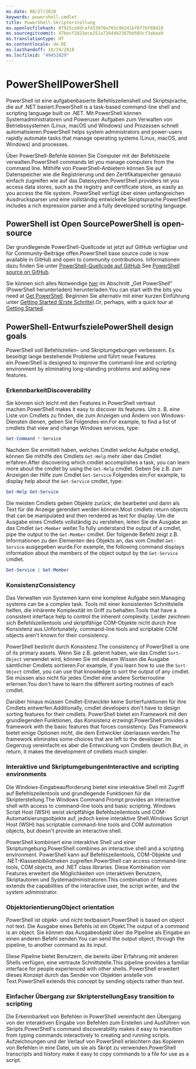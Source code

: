 ```yaml
---
ms.date: 08/27/2018
keywords: powershell,cmdlet
title: PowerShell-Skripterstellung
ms.openlocfilehash: 07925ce8dcafd33970a703c9b241bf6f76f88d10
ms.sourcegitcommit: 47becf2823ece251a7264db2387bb503cf3abaa9
ms.translationtype: HT
ms.contentlocale: de-DE
ms.lasthandoff: 10/19/2018
ms.locfileid: "49451029"
---
```

# <a name="powershell"></a><span data-ttu-id="0e9d3-103">PowerShell</span><span class="sxs-lookup"><span data-stu-id="0e9d3-103">PowerShell</span></span>

<span data-ttu-id="0e9d3-104">PowerShell ist eine aufgabenbasierte Befehlszeilenshell und Skriptsprache, die auf .NET basiert.</span><span class="sxs-lookup"><span data-stu-id="0e9d3-104">PowerShell is a task-based command-line shell and scripting language built on .NET.</span></span>
<span data-ttu-id="0e9d3-105">Mit PowerShell können Systemadministratoren und Poweruser Aufgaben zum Verwalten von Betriebssystemen (Linux, macOS und Windows) und Prozessen schnell automatisieren.</span><span class="sxs-lookup"><span data-stu-id="0e9d3-105">PowerShell helps system administrators and power-users rapidly automate tasks that manage operating systems (Linux, macOS, and Windows) and processes.</span></span>

<span data-ttu-id="0e9d3-106">Über PowerShell-Befehle können Sie Computer mit der Befehlszeile verwalten.</span><span class="sxs-lookup"><span data-stu-id="0e9d3-106">PowerShell commands let you manage computers from the command line.</span></span> <span data-ttu-id="0e9d3-107">Mithilfe von PowerShell-Anbietern können Sie auf Datenspeicher wie die Registrierung und den Zertifikatspeicher genauso einfach zugreifen wie auf das Dateisystem.</span><span class="sxs-lookup"><span data-stu-id="0e9d3-107">PowerShell providers let you access data stores, such as the registry and certificate store, as easily as you access the file system.</span></span> <span data-ttu-id="0e9d3-108">PowerShell verfügt über einen umfangreichen Ausdrucksparser und eine vollständig entwickelte Skriptsprache.</span><span class="sxs-lookup"><span data-stu-id="0e9d3-108">PowerShell includes a rich expression parser and a fully developed scripting language.</span></span>

## <a name="powershell-is-open-source"></a><span data-ttu-id="0e9d3-109">PowerShell ist Open Source</span><span class="sxs-lookup"><span data-stu-id="0e9d3-109">PowerShell is open-source</span></span>

<span data-ttu-id="0e9d3-110">Der grundlegende PowerShell-Quellcode ist jetzt auf GitHub verfügbar und für Community-Beiträge offen.</span><span class="sxs-lookup"><span data-stu-id="0e9d3-110">PowerShell base source code is now available in GitHub and open to community contributions.</span></span>
<span data-ttu-id="0e9d3-111">Informationen dazu finden Sie unter [PowerShell-Quellcode auf GitHub](https://github.com/powershell/powershell).</span><span class="sxs-lookup"><span data-stu-id="0e9d3-111">See [PowerShell source on GitHub](https://github.com/powershell/powershell).</span></span>

<span data-ttu-id="0e9d3-112">Sie können sich alles Notwendige [hier](https://github.com/PowerShell/PowerShell#get-powershell) im Abschnitt „Get PowerShell“ (PowerShell herunterladen) herunterladen.</span><span class="sxs-lookup"><span data-stu-id="0e9d3-112">You can start with the bits you need at [Get PowerShell](https://github.com/PowerShell/PowerShell#get-powershell).</span></span>
<span data-ttu-id="0e9d3-113">Beginnen Sie alternativ mit einer kurzen Einführung unter [Getting Started (Erste Schritte)](https://github.com/PowerShell/PowerShell/blob/master/docs/learning-powershell).</span><span class="sxs-lookup"><span data-stu-id="0e9d3-113">Or, perhaps, with a quick tour at [Getting Started](https://github.com/PowerShell/PowerShell/blob/master/docs/learning-powershell).</span></span>

## <a name="powershell-design-goals"></a><span data-ttu-id="0e9d3-114">PowerShell-Entwurfsziele</span><span class="sxs-lookup"><span data-stu-id="0e9d3-114">PowerShell design goals</span></span>

<span data-ttu-id="0e9d3-115">PowerShell soll Befehlszeilen- und Skriptumgebungen verbessern. Es beseitigt lange bestehende Probleme und führt neue Features ein.</span><span class="sxs-lookup"><span data-stu-id="0e9d3-115">PowerShell is designed to improve the command-line and scripting environment by eliminating long-standing problems and adding new features.</span></span>

### <a name="discoverability"></a><span data-ttu-id="0e9d3-116">Erkennbarkeit</span><span class="sxs-lookup"><span data-stu-id="0e9d3-116">Discoverability</span></span>

<span data-ttu-id="0e9d3-117">Sie können sich leicht mit den Features in PowerShell vertraut machen.</span><span class="sxs-lookup"><span data-stu-id="0e9d3-117">PowerShell makes it easy to discover its features.</span></span> <span data-ttu-id="0e9d3-118">Um z. B. eine Liste von Cmdlets zu finden, die zum Anzeigen und Ändern von Windows-Diensten dienen, geben Sie Folgendes ein:</span><span class="sxs-lookup"><span data-stu-id="0e9d3-118">For example, to find a list of cmdlets that view and change Windows services, type:</span></span>

```powershell
Get-Command *-Service
```

<span data-ttu-id="0e9d3-119">Nachdem Sie ermittelt haben, welches Cmdlet welche Aufgabe erledigt, können Sie mithilfe des Cmdlets `Get-Help` mehr über das Cmdlet erfahren.</span><span class="sxs-lookup"><span data-stu-id="0e9d3-119">After discovering which cmdlet accomplishes a task, you can learn more about the cmdlet by using the `Get-Help` cmdlet.</span></span> <span data-ttu-id="0e9d3-120">Geben Sie z.B. zum Anzeigen der Hilfe zum Cmdlet `Get-Service` Folgendes ein:</span><span class="sxs-lookup"><span data-stu-id="0e9d3-120">For example, to display help about the `Get-Service` cmdlet, type:</span></span>

```powershell
Get-Help Get-Service
```

<span data-ttu-id="0e9d3-121">Die meisten Cmdlets geben Objekte zurück, die bearbeitet und dann als Text für die Anzeige gerendert werden können.</span><span class="sxs-lookup"><span data-stu-id="0e9d3-121">Most cmdlets return objects that can be manipulated and then rendered as text for display.</span></span> <span data-ttu-id="0e9d3-122">Um die Ausgabe eines Cmdlets vollständig zu verstehen, leiten Sie die Ausgabe an das Cmdlet `Get-Member` weiter.</span><span class="sxs-lookup"><span data-stu-id="0e9d3-122">To fully understand the output of a cmdlet, pipe the output to the `Get-Member` cmdlet.</span></span> <span data-ttu-id="0e9d3-123">Der folgende Befehl zeigt z.B. Informationen zu den Elementen des Objekts an, das vom Cmdlet `Get-Service` ausgegeben wurde.</span><span class="sxs-lookup"><span data-stu-id="0e9d3-123">For example, the following command displays information about the members of the object output by the `Get-Service` cmdlet.</span></span>

```powershell
Get-Service | Get-Member
```

### <a name="consistency"></a><span data-ttu-id="0e9d3-124">Konsistenz</span><span class="sxs-lookup"><span data-stu-id="0e9d3-124">Consistency</span></span>

<span data-ttu-id="0e9d3-125">Das Verwalten von Systemen kann eine komplexe Aufgabe sein.</span><span class="sxs-lookup"><span data-stu-id="0e9d3-125">Managing systems can be a complex task.</span></span> <span data-ttu-id="0e9d3-126">Tools mit einer konsistenten Schnittstelle helfen, die inhärente Komplexität im Griff zu behalten.</span><span class="sxs-lookup"><span data-stu-id="0e9d3-126">Tools that have a consistent interface help to control the inherent complexity.</span></span> <span data-ttu-id="0e9d3-127">Leider zeichnen sich Befehlszeilentools und skriptfähige COM-Objekte nicht durch ihre Konsistenz aus.</span><span class="sxs-lookup"><span data-stu-id="0e9d3-127">Unfortunately, command-line tools and scriptable COM objects aren't known for their consistency.</span></span>

<span data-ttu-id="0e9d3-128">PowerShell besticht durch Konsistenz.</span><span class="sxs-lookup"><span data-stu-id="0e9d3-128">The consistency of PowerShell is one of its primary assets.</span></span> <span data-ttu-id="0e9d3-129">Wenn Sie z.B. gelernt haben, wie das Cmdlet `Sort-Object` verwendet wird, können Sie mit diesem Wissen die Ausgabe sämtlicher Cmdlets sortieren.</span><span class="sxs-lookup"><span data-stu-id="0e9d3-129">For example, if you learn how to use the `Sort-Object` cmdlet, you can use that knowledge to sort the output of any cmdlet.</span></span> <span data-ttu-id="0e9d3-130">Sie müssen also nicht für jedes Cmdlet eine andere Sortierroutine erlernen.</span><span class="sxs-lookup"><span data-stu-id="0e9d3-130">You don't have to learn the different sorting routines of each cmdlet.</span></span>

<span data-ttu-id="0e9d3-131">Darüber hinaus müssen Cmdlet-Entwickler keine Sortierfunktionen für ihre Cmdlets entwerfen.</span><span class="sxs-lookup"><span data-stu-id="0e9d3-131">Additionally, cmdlet developers don't have to design sorting features for their cmdlets.</span></span> <span data-ttu-id="0e9d3-132">PowerShell bietet ein Framework mit den grundlegenden Funktionen, das Konsistenz erzwingt.</span><span class="sxs-lookup"><span data-stu-id="0e9d3-132">PowerShell provides a framework with the basic features that forces consistency.</span></span> <span data-ttu-id="0e9d3-133">Das Framework bietet einige Optionen nicht, die dem Entwickler überlassen werden.</span><span class="sxs-lookup"><span data-stu-id="0e9d3-133">The framework eliminates some choices that are left to the developer.</span></span> <span data-ttu-id="0e9d3-134">Im Gegenzug vereinfacht es aber die Entwicklung von Cmdlets deutlich.</span><span class="sxs-lookup"><span data-stu-id="0e9d3-134">But, in return, it makes the development of cmdlets much simpler.</span></span>

### <a name="interactive-and-scripting-environments"></a><span data-ttu-id="0e9d3-135">Interaktive und Skriptumgebungen</span><span class="sxs-lookup"><span data-stu-id="0e9d3-135">Interactive and scripting environments</span></span>

<span data-ttu-id="0e9d3-136">Die Windows-Eingabeaufforderung bietet eine interaktive Shell mit Zugriff auf Befehlszeilentools und grundlegende Funktionen für die Skripterstellung.</span><span class="sxs-lookup"><span data-stu-id="0e9d3-136">The Windows Command Prompt provides an interactive shell with access to command-line tools and basic scripting.</span></span> <span data-ttu-id="0e9d3-137">Windows Script Host (WSH) weist skriptfähige Befehlszeilentools und COM-Automatisierungsobjekte auf, jedoch keine interaktive Shell.</span><span class="sxs-lookup"><span data-stu-id="0e9d3-137">Windows Script Host (WSH) has scriptable command-line tools and COM automation objects, but doesn't provide an interactive shell.</span></span>

<span data-ttu-id="0e9d3-138">PowerShell kombiniert eine interaktive Shell und einer Skriptumgebung.</span><span class="sxs-lookup"><span data-stu-id="0e9d3-138">PowerShell combines an interactive shell and a scripting environment.</span></span> <span data-ttu-id="0e9d3-139">PowerShell kann auf Befehlszeilentools, COM-Objekte und .NET-Klassenbibliotheken zugreifen.</span><span class="sxs-lookup"><span data-stu-id="0e9d3-139">PowerShell can access command-line tools, COM objects, and .NET class libraries.</span></span> <span data-ttu-id="0e9d3-140">Diese Kombination von Features erweitert die Möglichkeiten von interaktiven Benutzern, Skriptautoren und Systemadministratoren.</span><span class="sxs-lookup"><span data-stu-id="0e9d3-140">This combination of features extends the capabilities of the interactive user, the script writer, and the system administrator.</span></span>

### <a name="object-orientation"></a><span data-ttu-id="0e9d3-141">Objektorientierung</span><span class="sxs-lookup"><span data-stu-id="0e9d3-141">Object orientation</span></span>

<span data-ttu-id="0e9d3-142">PowerShell ist objekt- und nicht textbasiert.</span><span class="sxs-lookup"><span data-stu-id="0e9d3-142">PowerShell is based on object not text.</span></span> <span data-ttu-id="0e9d3-143">Die Ausgabe eines Befehls ist ein Objekt.</span><span class="sxs-lookup"><span data-stu-id="0e9d3-143">The output of a command is an object.</span></span> <span data-ttu-id="0e9d3-144">Sie können das Ausgabeobjekt über die Pipeline als Eingabe an einen anderen Befehl senden.</span><span class="sxs-lookup"><span data-stu-id="0e9d3-144">You can send the output object, through the pipeline, to another command as its input.</span></span>

<span data-ttu-id="0e9d3-145">Diese Pipeline bietet Benutzern, die bereits über Erfahrung mit anderen Shells verfügen, eine vertraute Schnittstelle.</span><span class="sxs-lookup"><span data-stu-id="0e9d3-145">This pipeline provides a familiar interface for people experienced with other shells.</span></span> <span data-ttu-id="0e9d3-146">PowerShell erweitert dieses Konzept durch das Senden von Objekten anstelle von Text.</span><span class="sxs-lookup"><span data-stu-id="0e9d3-146">PowerShell extends this concept by sending objects rather than text.</span></span>

### <a name="easy-transition-to-scripting"></a><span data-ttu-id="0e9d3-147">Einfacher Übergang zur Skripterstellung</span><span class="sxs-lookup"><span data-stu-id="0e9d3-147">Easy transition to scripting</span></span>

<span data-ttu-id="0e9d3-148">Die Erkennbarkeit von Befehlen in PowerShell vereinfacht den Übergang von der interaktiven Eingabe von Befehlen zum Erstellen und Ausführen von Skripts.</span><span class="sxs-lookup"><span data-stu-id="0e9d3-148">PowerShell's command discoverability makes it easy to transition from typing commands interactively to creating and running scripts.</span></span> <span data-ttu-id="0e9d3-149">Aufzeichnungen und der Verlauf von PowerShell erleichtern das Kopieren von Befehlen in eine Datei, um sie als Skript zu verwenden.</span><span class="sxs-lookup"><span data-stu-id="0e9d3-149">PowerShell transcripts and history make it easy to copy commands to a file for use as a script.</span></span>
